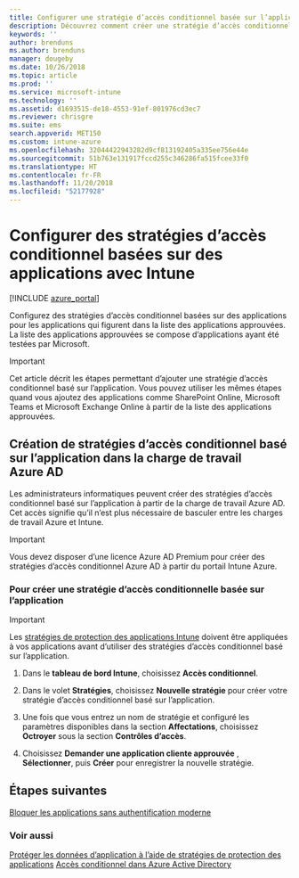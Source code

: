 ```yaml
---
title: Configurer une stratégie d’accès conditionnel basée sur l’application avec Intune
description: Découvrez comment créer une stratégie d’accès conditionnel basée sur l’application avec Intune.
keywords: ''
author: brenduns
ms.author: brenduns
manager: dougeby
ms.date: 10/26/2018
ms.topic: article
ms.prod: ''
ms.service: microsoft-intune
ms.technology: ''
ms.assetid: d1693515-de18-4553-91ef-801976cd3ec7
ms.reviewer: chrisgre
ms.suite: ems
search.appverid: MET150
ms.custom: intune-azure
ms.openlocfilehash: 32044422943282d9cf813192405a335ee756e44e
ms.sourcegitcommit: 51b763e131917fccd255c346286fa515fcee33f0
ms.translationtype: HT
ms.contentlocale: fr-FR
ms.lasthandoff: 11/20/2018
ms.locfileid: "52177928"
---
```

# <a name="set-up-app-based-conditional-access-policies-with-intune"></a>Configurer des stratégies d’accès conditionnel basées sur des applications avec Intune

[!INCLUDE [azure_portal](./includes/azure_portal.md)]

Configurez des stratégies d’accès conditionnel basées sur des applications pour les applications qui figurent dans la liste des applications approuvées. La liste des applications approuvées se compose d’applications ayant été testées par Microsoft.

> [!IMPORTANT]
> Cet article décrit les étapes permettant d’ajouter une stratégie d’accès conditionnel basé sur l’application. Vous pouvez utiliser les mêmes étapes quand vous ajoutez des applications comme SharePoint Online, Microsoft Teams et Microsoft Exchange Online à partir de la liste des applications approuvées.

## <a name="create-app-based-conditional-access-policies-in-azure-ad-workload"></a>Création de stratégies d’accès conditionnel basé sur l’application dans la charge de travail Azure AD

Les administrateurs informatiques peuvent créer des stratégies d’accès conditionnel basé sur l’application à partir de la charge de travail Azure AD. Cet accès signifie qu’il n’est plus nécessaire de basculer entre les charges de travail Azure et Intune.

> [!IMPORTANT]
> Vous devez disposer d’une licence Azure AD Premium pour créer des stratégies d’accès conditionnel Azure AD à partir du portail Intune Azure.

### <a name="to-create-an-app-based-conditional-access-policy"></a>Pour créer une stratégie d’accès conditionnelle basée sur l’application

> [!IMPORTANT]
> Les [stratégies de protection des applications Intune](app-protection-policies.md) doivent être appliquées à vos applications avant d’utiliser des stratégies d’accès conditionnel basé sur l’application.

1. Dans le **tableau de bord Intune**, choisissez **Accès conditionnel**.

2. Dans le volet **Stratégies**, choisissez **Nouvelle stratégie** pour créer votre stratégie d’accès conditionnel basé sur l’application.

4. Une fois que vous entrez un nom de stratégie et configuré les paramètres disponibles dans la section **Affectations**, choisissez **Octroyer** sous la section **Contrôles d’accès**.

5. Choisissez **Demander une application cliente approuvée** , **Sélectionner**, puis **Créer** pour enregistrer la nouvelle stratégie.

## <a name="next-steps"></a>Étapes suivantes
[Bloquer les applications sans authentification moderne](app-modern-authentication-block.md)

### <a name="see-also"></a>Voir aussi

[Protéger les données d’application à l’aide de stratégies de protection des applications](app-protection-policies.md)
[Accès conditionnel dans Azure Active Directory](https://docs.microsoft.com/azure/active-directory/active-directory-conditional-access)
